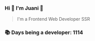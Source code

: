 ### Hi 👋 I&#39;m Juani 🦁

> I&#39;m a Frontend Web Developer SSR

### 📚 Days being a developer: 1114
